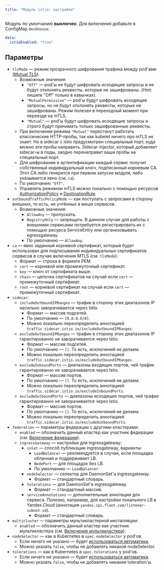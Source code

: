 ```yaml
---
title: "Модуль istio: настройки"
---
```


Модуль по умолчанию **выключен**. Для включения добавьте в ConfigMap `deckhouse`:

```yaml
data:
  istioEnabled: "true"
```

## Параметры

* `tlsMode` — режим прозрачного шифрования трафика между pod'ами ([Mutual TLS](https://istio.io/latest/docs/tasks/security/authentication/mtls-migration/)).
    * Возможные значения:
        * `"Off"` — pod'ы не будут шифровать исходящие запросы и не будут отклонять реквесты, которые не зашифрованы. (Hint: пишите "Off" только в кавычках).
        * `"MutualPermissive"` — pod'ы будут шифровать исходящие запросы, но не будут отклонять реквесты, которые не зашифрованы. Режим полезен в переходный момент при переезде на mTLS.
        * `"Mutual"` — pod'ы будут шифровать исходящие запросы и строго будут принимать только зашифрованные реквесты.
    * При включении режима `"Mutual"` перестанут работать классические HTTP-пробы, так как kubelet ничего про mTLS не знает. Но в sidecar c istio предусмотрен специальный порт, куда можно эти пробы направить. Sidecar-injector, который добавляет sidecar-ы в поды, заодно перенаправит ваши пробы на специальный порт.
    * Для шифрования и аутентификации каждый сервис получит собственный индивидуальный ключ, подписанный корневым CA. Этот CA либо генерится при первом запуске модуля, либо указывается явно (см. `ca`).
    * По умолчанию `"Off"`.
    * Управлять режимом mTLS можно локально с помощью ресурсов [AuthorizationPolicy](istio-cr.html#authorizationpolicy) и [DestinationRule](istio-cr.html#destinationrule).
* `outboundTrafficPolicyMode` — как поступать с запросами в сторону внешних, то есть, не учтённых в меше сервисов.
    * Возможные значения:
        * `AllowAny` — пропускать.
        * `RegistryOnly` — запрещать. В данном случае для работы с внешними сервисами потребуется регистрировать их с помощью ресурса ServiceEntry или организовывать egressgateway.
        * По умолчанию — `AllowAny`.
* `ca` — явно заданный корневой сертификат, который будет использован для подписывания индивидуальных сертификатов сервисов в случае включения MTLS (см. `tlsMode`):
    * Формат — строка в формате PEM.
    * `cert` — корневой или промежуточный сертификат.
    * `key` — ключ от сертификата выше.
    * `chain` — цепочка сертификатов на случай  если `cert` — промежуточный сертификат.
    * `root` — корневой сертификат на  случай если `cert` — промежуточный сертификат.
* `sidecar`:
    * `includeOutboundIPRanges` — трафик в сторону этих диапазонов IP насильно заворачивается через Istio.
        * Формат — массив подсетей.
        * По умолчанию — `[0.0.0.0/0]`.
        * Можно локально переопределить аннотацией `traffic.sidecar.istio.io/includeOutboundIPRanges`.
    * `excludeOutboundIPRanges` — трафик в сторону этих диапазонов IP гарантированно не заворачивается через Istio.
        * Формат — массив подсетей.
        * По умолчанию — `[]`. То есть, исключений не делаем.
        * Можно локально переопределить аннотацией `traffic.sidecar.istio.io/excludeOutboundIPRanges`.
    * `excludeInboundPorts` — диапазоны входящих портов, чей трафик гарантированно не заворачивается через Istio.
        * Формат — массив портов.
        * По умолчанию — `[]`. То есть, исключений не делаем.
        * Можно локально переопределить аннотацией `traffic.sidecar.istio.io/excludeInboundPorts`.
    * `excludeOutboundPorts` — диапазоны исходящих портов, чей трафик гарантированно не заворачивается через Istio.
        * Формат — массив портов.
        * По умолчанию — `[]`. То есть, исключений не делаем.
        * Можно локально переопределить аннотацией `traffic.sidecar.istio.io/excludeOutboundPorts`.
* `federation` — параметры федерации с другими кластерами:
  * `enabled` — обозначить данный кластер как участник федерации (см. [Включение федерации](./#включение-федерации)).
  * `ingressGateway` — настройки для ingressgateway:
    * `inlet` — способ публикации ingressgateway, варианты:
      * `LoadBalancer` — рекомендуется в случае, если площадка облачная и поддерживает LB.
      * `NodePort` — для площадок без LB.
      * По умолчанию — `LoadBalancer`.
    * `nodeSelector` — селектор для DaemonSet'а ingressgateway.
      * Формат — стандартный словарь.
    * `tolerations` — для DaemonSet'а ingressgateway.
      * Формат — стандартный массив.
    * `serviceAnnotations` — дополнительные аннотации для сервиса. Полезно, например, для настройки локального LB в Yandex.Cloud (аннотация `yandex.cpi.flant.com/listener-subnet-id`).
      * Формат — стандартный словарь.
* `multicluster` — параметры мультикластерной инсталляции:
  * `enabled` — обозначить данный кластер как участник мультикластера (см. [Включение мультикластера](./#включение-мультикластера)).
* `nodeSelector` — как в Kubernetes в `spec.nodeSelector` у pod'ов.
    * Если ничего не указано — будет [использоваться автоматика](../../#выделение-узлов-под-определенный-вид-нагрузки).
    * Можно указать `false`, чтобы не добавлять никакой nodeSelector.
* `tolerations` — как в Kubernetes в `spec.tolerations` у pod'ов.
    * Если ничего не указано — будет [использоваться автоматика](../../#выделение-узлов-под-определенный-вид-нагрузки).
    * Можно указать `false`, чтобы не добавлять никакие toleration'ы.
